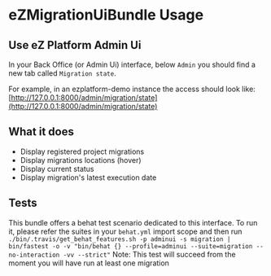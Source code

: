 # eZMigrationUiBundle Usage

## Use eZ Platform Admin Ui

In your Back Office (or Admin Ui) interface, below `Admin` you should find a new tab called `Migration state`.

For example, in an ezplatform-demo instance the access should look like:
[http://127.0.0.1:8000/admin/migration/state](http://127.0.0.1:8000/admin/migration/state)

## What it does

- Display registered project migrations
- Display migrations locations (hover)
- Display current status
- Display migration's latest execution date

## Tests

This bundle offers a behat test scenario dedicated to this interface.
To run it, please refer the suites in your `behat.yml` import scope and then run `./bin/.travis/get_behat_features.sh -p adminui -s migration | bin/fastest -o -v "bin/behat {} --profile=adminui --suite=migration --no-interaction -vv --strict"`
Note: This test will succeed from the moment you will have run at least one migration
